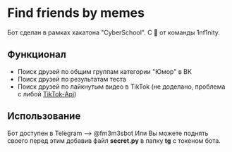 # Find friends by memes

Бот сделан в рамках хакатона "CyberSchool". С 💙 от команды 1nf1nity.

## Функционал
+ Поиск друзей по общим группам категории "Юмор" в ВК
+ Поиск друзей по результатам теста
+ Поиск друзей по лайкнутым видео в TikTok (не доделано, проблема с либой [TikTok-Api](https://github.com/davidteather/TikTok-Api))

## Использование
Бот доступен в Telegram --> @fm3m3sbot
Или Вы можете поднять своего перед этим добавив файл **secret.py** в папку **tg** с токеном бота.



